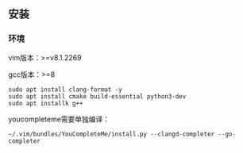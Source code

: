 ## 安装

### 环境

vim版本：>=v8.1.2269

gcc版本：>=8

```
sudo apt install clang-format -y
sudo apt install cmake build-essential python3-dev
sudo apt installk g++
```

youcompleteme需要单独编译：

```
~/.vim/bundles/YouCompleteMe/install.py --clangd-completer --go-completer 
```

